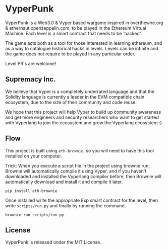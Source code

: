 # VyperPunk

VyperPunk is a Web3.0 & Vyper based wargame inspired in overthewire.org & ethernaut.openzeppelin.com, to be played in the Ethereum Virtual Machine. Each level is a smart contract that needs to be 'hacked'.

The game acts both as a tool for those interested in learning ethereum, and as a way to catalogue historical hacks in levels. Levels can be infinite and the game does not require to be played in any particular order.

Level PR's are welcome!

## Supremacy Inc.

We believe that Vyper is a completely underrated language and that the Solidity language is currently a leader in the EVM compatible chain ecosystem, due to the size of their community and code reuse. 

We hope that this project will help Vyper to build up community awareness and get more engineers and security researchers who want to get started with Vyperlang to join the ecosystem and grow the Vyperlang ecosystem :)

## Flow

This project is built using `eth-brownie`, so you will need to have this tool installed on your computer.

Trick: When you execute a script file in the project using brownie run, Brownie will automatically compile it using Vyper, and if you haven't downloaded and installed the Vyperlang compiler before, then Brownie will automatically download and install it and compile it later.

```
pip install eth-brownie
```

Once installed write the appropriate Exp smart contract for the level, then write `scripts/run.py` and finally by running the command.

```
brownie run scripts/run.py
```

## License

VyperPunk is released under the MIT License.